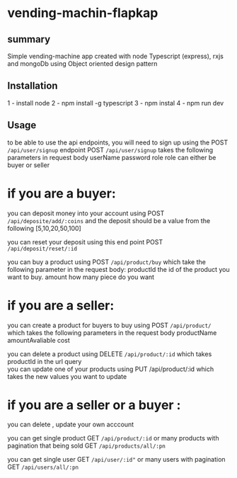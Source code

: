 # vending-machin-flapkap


## summary


Simple vending-machine app created with node Typescript (express), rxjs and mongoDb
using Object oriented design pattern



## Installation
1 - install node
2 - npm install -g typescript
3 - npm instal
4 - npm run dev


## Usage

to be able to use the api endpoints, you will need to sign up using the POST ```/api/user/signup``` endpoint
POST ```/api/user/signup``` takes the following parameters in request body userName password role role can either be buyer or seller


# if you are a buyer:
  you can deposit money into your account using POST ```/api/deposite/add/:coins``` and the deposit should be a value from the following [5,10,20,50,100]
 
  you can reset your deposit using this end point POST ```/api/deposit/reset/:id```
 
  you can buy a product using POST ```/api/product/buy``` which take the following parameter in the request body:
    productId the id of the product you want to buy. amount how many piece do you want
    
# if you are a seller:
  you can create a product for buyers to buy using POST ```/api/product/``` which takes the following parameters in the request body
  productName amountAvaliable cost
 
you can delete a product using DELETE ```/api/product/:id``` which takes productId in the url query  
you can update one of your products using PUT /api/product/:id which takes the new values you want to update

# if you are a seller or a buyer :

you can delete , update your own acccount

you can get single product GET ```/api/product/:id``` or many products with pagination that being sold GET ```/api/products/all/:pn```

you can get single user GET ```/api/user/:id"``` or many users with pagination GET ```/api/users/all/:pn```



